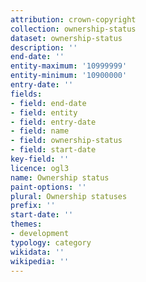 ```yaml
---
attribution: crown-copyright
collection: ownership-status
dataset: ownership-status
description: ''
end-date: ''
entity-maximum: '10999999'
entity-minimum: '10900000'
entry-date: ''
fields:
- field: end-date
- field: entity
- field: entry-date
- field: name
- field: ownership-status
- field: start-date
key-field: ''
licence: ogl3
name: Ownership status
paint-options: ''
plural: Ownership statuses
prefix: ''
start-date: ''
themes:
- development
typology: category
wikidata: ''
wikipedia: ''
---
```

